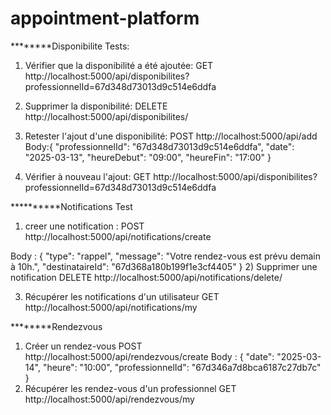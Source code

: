 # appointment-platform
********Disponibilite Tests:

1) Vérifier que la disponibilité a été ajoutée:
GET http://localhost:5000/api/disponibilites?professionnelId=67d348d73013d9c514e6ddfa

2) Supprimer la disponibilité:
DELETE  http://localhost:5000/api/disponibilites/<id>

3) Retester l'ajout d'une disponibilité:
POST   http://localhost:5000/api/add
Body:{
  "professionnelId": "67d348d73013d9c514e6ddfa",
  "date": "2025-03-13",
  "heureDebut": "09:00",
  "heureFin": "17:00"
}

 4) Vérifier à nouveau l'ajout:
 GET  http://localhost:5000/api/disponibilites?professionnelId=67d348d73013d9c514e6ddfa

**********Notifications Test
1) creer une  notification  :
POST      http://localhost:5000/api/notifications/create

 Body : 
 {
  "type": "rappel",
  "message": "Votre rendez-vous est prévu demain à 10h.",
  "destinataireId": "67d368a180b199f1e3cf4405"
}
2) Supprimer une notification
DELETE    http://localhost:5000/api/notifications/delete/<id>

3) Récupérer les notifications d'un utilisateur
GET     http://localhost:5000/api/notifications/my

********Rendezvous
1) Créer un rendez-vous
POST    http://localhost:5000/api/rendezvous/create
Body :
{
    "date": "2025-03-14",
    "heure": "10:00",
    "professionnelId": "67d346a7d8bca6187c27db7c"
}
2) Récupérer les rendez-vous d'un professionnel
GET     http://localhost:5000/api/rendezvous/my